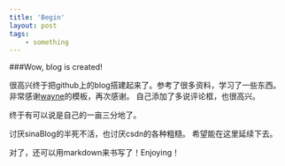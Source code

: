 ```yaml
---
title: 'Begin'
layout: post
tags:
    - something
---
```


###Wow, blog is created!

很高兴终于把github上的blog搭建起来了。参考了很多资料，学习了一些东西。
非常感谢[wayne](http://lhzhang.com/)的模板，再次感谢。
自己添加了多说评论框，也很高兴。

终于有可以说是自己的一亩三分地了。

讨厌sinaBlog的半死不活，也讨厌csdn的各种粗糙。
希望能在这里延续下去。

对了，还可以用markdown来书写了！Enjoying！

